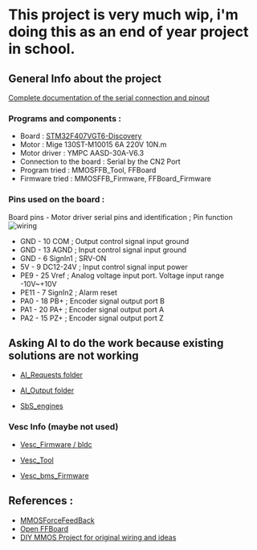 # This project is very much wip, i'm doing this as an end of year project in school.

## General Info about the project

[Complete documentation of the serial connection and pinout](https://github.com/axewoo/drivingsim/blob/main/YMPC-SerialDocumentation)


### Programs and components : 
* Board : [STM32F407VGT6-Discovery](https://www.st.com/en/microcontrollers-microprocessors/stm32f407vg.html)
* Motor : Mige 130ST-M10015 6A 220V 10N.m
* Motor driver : YMPC AASD-30A-V6.3
* Connection to the board : Serial by the CN2 Port
* Program tried : MMOSFFB_Tool, FFBoard
* Firmware tried : MMOSFFB_Firmware, FFBoard_Firmware



### Pins used on the board :
Board pins - Motor driver serial pins and identification ; Pin function
![wiring](https://github.com/axewoo/drivingsim/assets/63790257/df14e593-b195-4299-8988-7d3c994cf6ba)

* GND - 10 COM ; Output control signal input ground
* GND - 13 AGND ; Input control signal input ground
* GND - 6 SignIn1 ; SRV-ON
* 5V - 9 DC12-24V ; Input control signal input power 
* PE9 - 25 Vref ; Analog voltage input port. Voltage input range -10V~+10V
* PE11 - 7 SignIn2 ; Alarm reset
* PA0 - 18 PB+ ; Encoder signal output port B
* PA1 - 20 PA+ ; Encoder signal output port A
* PA2 - 15 PZ+ ; Encoder signal output port Z 

##  Asking AI to do the work because existing solutions are not working
 * [AI_Requests folder](https://github.com/axewoo/drivingsim/tree/main/requests)
 
 * [AI_Output folder](https://github.com/axewoo/drivingsim/tree/main/ai_output)
  
 * [SbS_engines](https://github.com/axewoo/drivingsim/tree/main/sbs_engines)

### Vesc Info (maybe not used)

 * [Vesc_Firmware / bldc ](https://github.com/vedderb/bldc)

 * [Vesc_Tool](https://github.com/vedderb/vesc_tool)

 * [Vesc_bms_Firmware](https://github.com/vedderb/vesc_bms_fw)
   
## References :
* [MMOSForceFeedBack](https://forum.virtualracing.org/threads/diy-usb-force-feedback-controller.92420/) 
* [Open FFBoard](https://hackaday.io/project/163904-open-ffboard)
* [DIY MMOS Project for original wiring and ideas](https://hackaday.io/project/168801-diy-mmos-ffb-stm32-and-servo-drive-servo-motor)
